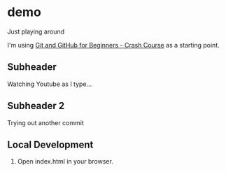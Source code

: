 # demo
Just playing around

I'm using [Git and GitHub for Beginners - Crash Course](https://www.youtube.com/watch?v=RGOj5yH7evk) as a starting point.

## Subheader

Watching Youtube as I type...

## Subheader 2

Trying out another commit

## Local Development

1. Open index.html in your browser.
